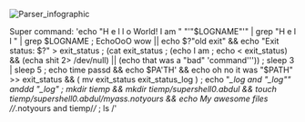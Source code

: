 ![Parser_infographic](https://github.com/Muddrayss/minishell/assets/104778891/9d10378d-82ee-4c1f-a8de-4c94d28f093d)

Super command: 'echo "H e l l o World! I am " "'"$LOGNAME"'" | grep "H e l l " | grep $LOGNAME ; EchoOoO wow || echo $?"old exit" && echo "Exit status: $?" > exit_status ; (cat exit_status ; (echo I am ; echo < exit_status) && (echa shit 2> /dev/null) || (echo that was a "bad" 'command''')) ; sleep 3 | sleep 5 ; echo time passd && echo $PA'TH' && echo oh no it was "$PATH" >> exit_status && ( mv exit_status exit_status_log ) ; echo "*_log and *"_log"" anddd "*_log" ; mkdir tiemp && mkdir tiemp/supershell0.abdul && touch tiemp/supershell0.abdul/myass.notyours && echo My awesome files */*/*.notyours and tiemp/*/* ; ls /'
